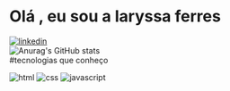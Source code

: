 # Olá , eu sou a laryssa ferres 
[![linkedin](https://img.shields.io/badge/LinkedIn-0077B5?style=for-the-badge&logo=linkedin&logoColor=white)](https://www.linkedin.com/in/laryssa-cortelassi-16359a242/)
<br>
![Anurag's GitHub stats](https://github-readme-stats.vercel.app/api?username=laryssa-ferres&show_icons=true&theme=radical)
<br>
#tecnologias que conheço

![html](https://img.shields.io/badge/HTML-239120?style=for-the-badge&logo=html5&logoColor=white)
![css](https://img.shields.io/badge/CSS-239120?&style=for-the-badge&logo=css3&logoColor=white)
![javascript](https://img.shields.io/badge/JavaScript-F7DF1E?style=for-the-badge&logo=javascript&logoColor=black)


